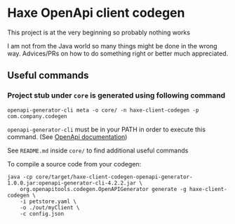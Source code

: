 # Haxe OpenApi client codegen

This project is at the very beginning so probably nothing works

I am not from the Java world so many things might be done in the wrong way.
Advices/PRs on how to do something right or better much appreciated.


## Useful commands
### Project stub under `core` is generated using following command
`openapi-generator-cli meta -o core/ -n haxe-client-codegen -p com.company.codegen`

`openapi-generator-cli` must be in your PATH in order to execute this command. (See [OpenApi documentation](https://github.com/OpenAPITools/openapi-generator#launcher-script))

See `README.md` inside `core/` to find additional useful commands

To compile a source code from your codegen:
```
java -cp core/target/haxe-client-codegen-openapi-generator-1.0.0.jar:openapi-generator-cli-4.2.2.jar \
    org.openapitools.codegen.OpenAPIGenerator generate -g haxe-client-codegen \
    -i petstore.yaml \
    -o ./out/myClient \
    -c config.json
```
